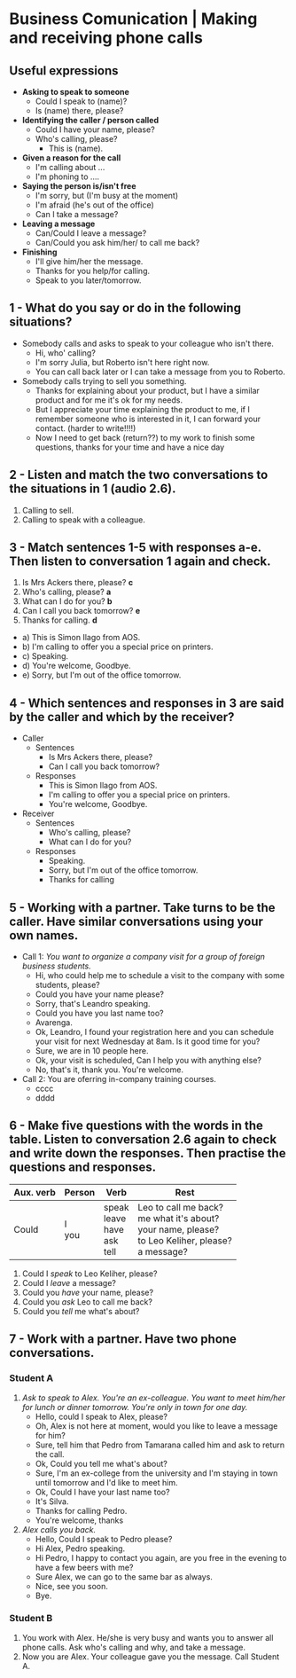 # Business Comunication | Making and receiving phone calls

## Useful expressions
- **Asking to speak to someone**
    - Could I speak to (name)?
    - Is (name) there, please?
- **Identifying the caller / person called**
    - Could I have your name, please?
    - Who's calling, please?
        - This is (name).
- **Given a reason for the call**
    - I'm calling about ...
    - I'm phoning to ....
- **Saying the person is/isn't free**
    - I'm sorry, but (I'm busy at the moment)
    - I'm afraid (he's out of the office)
    - Can I take a message?
- **Leaving a message**
    - Can/Could I leave a message?
    - Can/Could you ask him/her/ to call me back?
- **Finishing**
    - I'll give him/her the message.
    - Thanks for you help/for calling.
    - Speak to you later/tomorrow.

## 1 - What do you say or do in the following situations?

- Somebody calls and asks to speak to your colleague who isn't there.
    - Hi, who' calling?
    - I'm sorry Julia, but Roberto isn't here right now.
    - You can call back later or I can take a message from you to Roberto.
- Somebody calls trying to sell you something.
    - Thanks for explaining about your product, but I have a similar product and for me it's ok for my needs.
    - But I appreciate your time explaining the product to me, if I remember someone who is interested in it, I can forward your contact. (harder to write!!!!)
    - Now I need to get back (return??) to my work to finish some questions, thanks for your time and have a nice day 

## 2 - Listen and match the two conversations to the situations in 1 (audio 2.6).
1. Calling to sell.
2. Calling to speak with a colleague.

## 3 - Match sentences 1-5 with responses a-e. Then listen to conversation 1 again and check.
1. Is Mrs Ackers there, please? **c**
2. Who's calling, please? **a**
3. What can I do for you? **b**
4. Can I call you back tomorrow? **e**
5. Thanks for calling. **d**

- a) This is Simon Ilago from AOS.
- b) I'm calling to offer you a special price on printers.
- c) Speaking.
- d) You're welcome, Goodbye.
- e) Sorry, but I'm out of the office tomorrow.

## 4 - Which sentences and responses in 3 are said by the caller and which by the receiver?
- Caller
    - Sentences
        - Is Mrs Ackers there, please?
        - Can I call you back tomorrow?
    - Responses
        - This is Simon Ilago from AOS.
        - I'm calling to offer you a special price on printers.
        - You're welcome, Goodbye.
- Receiver
    - Sentences
        - Who's calling, please?
        - What can I do for you?
    - Responses
        - Speaking.
        - Sorry, but I'm out of the office tomorrow.
        - Thanks for calling

## 5 - Working with a partner. Take turns to be the caller. Have similar conversations using your own names.
- Call 1: *You want to organize a company visit for a group of foreign business students.*
    - Hi, who could help me to schedule a visit to the company with some students, please?
    - Could you have your name please?
    - Sorry, that's Leandro speaking.
    - Could you have you last name too?
    - Avarenga.
    - Ok, Leandro, I found your registration here and you can schedule your visit for next Wednesday at 8am. Is it good time for you?
    - Sure, we are in 10 people here.
    - Ok, your visit is scheduled, Can I help you with anything else?
    - No, that's it, thank you.
    You're welcome.
- Call 2: You are oferring in-company training courses.
    - cccc
    - dddd

## 6 - Make five questions with the words in the table. Listen to conversation 2.6 again to check and write down the responses. Then practise the questions and responses.
| Aux. verb | Person | Verb | Rest |
|---|---|---|---|
| Could | I <br> you | speak <br> leave <br> have <br> ask <br> tell | Leo to call me back? <br> me what it's about? <br> your name, please? <br> to Leo Keliher, please? <br> a message? |

1. Could I *speak* to Leo Keliher, please?
2. Could I *leave* a message?
3. Could you *have* your name, please?
4. Could you *ask* Leo to call me back?
5. Could you *tell* me what's about?

## 7 - Work with a partner. Have two phone conversations.

### Student A
1. *Ask to speak to Alex. You're an ex-colleague. You want to meet him/her for lunch or dinner tomorrow. You're only in town for one day.*
    - Hello, could I speak to Alex, please?
    - Oh, Alex is not here at moment, would you like to leave a message for him?
    - Sure, tell him that Pedro from Tamarana called him and ask to return the call.
    - Ok, Could you tell me what's about?
    - Sure, I'm an ex-college from the university and I'm staying in town until tomorrow and I'd like to meet him.
    - Ok, Could I have your last name too?
    - It's Silva.
    - Thanks for calling Pedro.
    - You're welcome, thanks
2. *Alex calls you back.*
    - Hello, Could I speak to Pedro please?
    - Hi Alex, Pedro speaking.
    - Hi Pedro, I happy to contact you again, are you free in the evening to have a few beers with me?
    - Sure Alex, we can go to the same bar as always.
    - Nice, see you soon.
    - Bye.

### Student B
1. You work with Alex. He/she is very busy and wants you to answer all phone calls. Ask who's calling and why, and take a message.
2. Now you are Alex. Your colleague gave you the message. Call Student A.